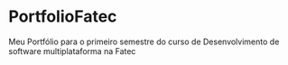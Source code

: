 # PortfolioFatec
Meu Portfólio para o primeiro semestre do curso de Desenvolvimento de software multiplataforma na Fatec
